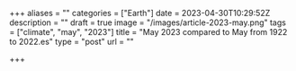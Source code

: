 +++
aliases = ""
categories = ["Earth"]
date = 2023-04-30T10:29:52Z
description = ""
draft = true
image = "/images/article-2023-may.png"
tags = ["climate", "may", "2023"]
title = "May 2023 compared to May from 1922 to 2022.es"
type = "post"
url = ""

+++

